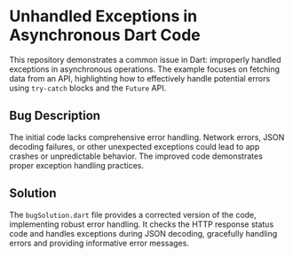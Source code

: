 # Unhandled Exceptions in Asynchronous Dart Code

This repository demonstrates a common issue in Dart: improperly handled exceptions in asynchronous operations.  The example focuses on fetching data from an API, highlighting how to effectively handle potential errors using `try-catch` blocks and the `Future` API.

## Bug Description

The initial code lacks comprehensive error handling. Network errors, JSON decoding failures, or other unexpected exceptions could lead to app crashes or unpredictable behavior.  The improved code demonstrates proper exception handling practices.

## Solution

The `bugSolution.dart` file provides a corrected version of the code, implementing robust error handling.  It checks the HTTP response status code and handles exceptions during JSON decoding, gracefully handling errors and providing informative error messages.